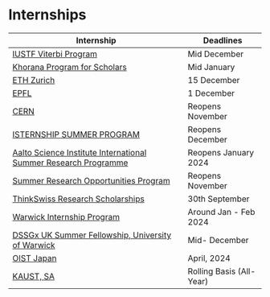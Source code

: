 # Internships

| Internship | Deadlines |
| --- | --- |
| [IUSTF Viterbi Program](https://iusstf.org/iusstf-viterbi-program) | Mid December |
| [Khorana Program for Scholars](https://iusstf.org/khorana-program-for-scholars) | Mid January |
| [ETH Zurich](https://inf.ethz.ch/studies/summer-research-fellowship.html) | 15 December |
| [EPFL](https://summer.epfl.ch/) | 1 December |
| [CERN](https://careers.cern/summer) | Reopens November | 
| [ISTERNSHIP SUMMER PROGRAM](https://phd.pages.ist.ac.at/isternship/) | Reopens December |
| [Aalto Science Institute International Summer Research Programme](https://www.aalto.fi/en/aalto-science-institute-asci/aalto-science-institute-international-summer-research-programme) | Reopens January 2024 | 
| [Summer Research Opportunities Program](https://www.purdue.edu/gradschool/diversity/programs/summer-research-opportunities-program/) | Reopens November |
| [ThinkSwiss Research Scholarships](https://swissnex.org/india/thinkswiss/) | 30th September |
| [Warwick Internship Program](https://warwick.ac.uk/fac/sci/statistics/research/internships/) | Around Jan - Feb 2024 | 
| [DSSGx UK Summer Fellowship, University of Warwick](https://warwick.ac.uk/research/data-science/warwick-data/dssgx/) | Mid- December |
| [OIST Japan](https://admissions.oist.jp/apply-research-internship) | April, 2024 | 
| [KAUST, SA](https://vsrp.kaust.edu.sa/) | Rolling Basis (All-Year) |
